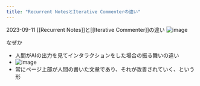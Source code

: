 ```yaml
---
title: "Recurrent NotesとIterative Commenterの違い"
---
```


2023-09-11
[[Recurrent Notes]]と[[Iterative Commenter]]の違い
![image](https://gyazo.com/b03b1ff4459aa29dea82649b05373b49/thumb/1000)

なぜか
- 人間がAIの出力を見てインタラクションをした場合の振る舞いの違い
- ![image](https://gyazo.com/239d6f64b695e3dd35ae0a14ec6bb33c/thumb/1000)
- 常にページ上部が人間の書いた文章であり、それが改善されていく、という形

